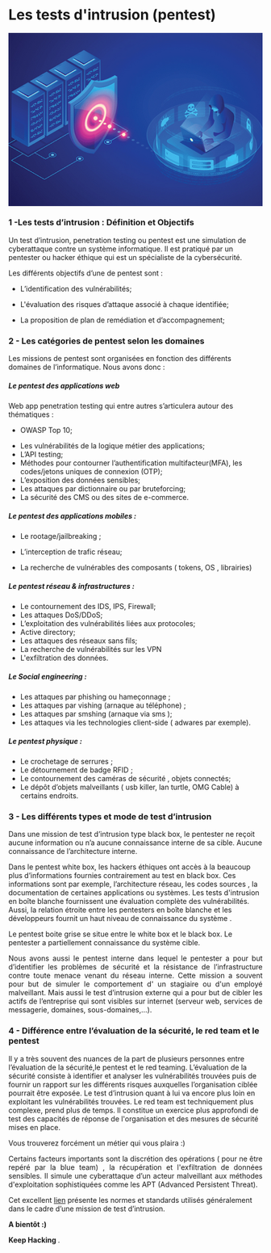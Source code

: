# **Les tests d'intrusion (pentest)**





<p align="center"> 
<img src="img2-1-CP.png" align="center">
</p>

### 1 -Les tests d’intrusion :  Définition et Objectifs

<p align="justify">


Un test d’intrusion, penetration testing  ou pentest est une simulation de cyberattaque contre un système informatique.  Il est pratiqué  par un pentester ou  hacker éthique qui  est un spécialiste de la cybersécurité.
</p>

<p align="justify">Les différents objectifs  d’une de pentest sont : </p>

- <p align="justify">L’identification des vulnérabilités;</p>

- <p align="justify">L'évaluation des risques d’attaque associé à chaque identifiée;</p>

- <p align="justify">La proposition  de  plan de remédiation et d’accompagnement;</p>






### 2 - Les catégories de pentest selon les domaines


<p align="justify">

Les missions de pentest sont organisées en fonction des différents domaines de l’informatique.
Nous avons donc :

##### Le pentest des applications web

Web app penetration testing  qui entre autres s’articulera autour des thématiques  : 

- <p align="justify">OWASP Top 10;</p>
- Les vulnérabilités de la logique métier des applications;
- L’API testing;
- Méthodes pour contourner l’authentification multifacteur(MFA), les codes/jetons uniques de connexion (OTP);
- L’exposition des données sensibles;
- Les attaques par dictionnaire ou par bruteforcing;
- La sécurité des CMS ou des sites de e-commerce.


##### Le pentest des applications mobiles :

- Le rootage/jailbreaking ;

- L’interception de trafic réseau; 

- La recherche de vulnérables des composants ( tokens, OS , librairies)


##### Le pentest réseau & infrastructures :

 - Le contournement  des IDS, IPS, Firewall;
 - Les attaques DoS/DDoS;
 - L’exploitation des vulnérabilités liées aux protocoles;
 - Active directory;
 - Les attaques des réseaux  sans fils;
 - La recherche de vulnérabilités sur les VPN
- L'exfiltration des données.


##### Le Social engineering :

- Les attaques par phishing ou hameçonnage ;
- Les attaques par  vishing (arnaque au téléphone) ;
- Les attaques par  smshing (arnaque via sms );
- Les attaques via les technologies client-side ( adwares par exemple).

##### Le pentest physique :

 - Le crochetage de serrures ;
 - Le détournement de badge RFID ;
 - Le contournement des caméras de sécurité , objets connectés;
 - Le dépôt d’objets malveillants ( usb killer, lan turtle, OMG Cable)   à certains endroits.    






### 3 - Les différents types et mode  de test d’intrusion


<p align="justify">

Dans une mission de test d’intrusion type black box,  le  pentester ne reçoit aucune information ou n’a aucune connaissance interne de sa cible. Aucune connaissance de l’architecture interne.

Dans le pentest white box, les   hackers éthiques ont accès à la beaucoup plus d’informations fournies contrairement au test en black box. Ces informations sont par exemple,  l’architecture réseau, les codes sources ,  la documentation de certaines applications ou systèmes. Les tests d'intrusion en boîte blanche fournissent une évaluation complète des vulnérabilités. Aussi, la relation étroite entre les pentesters en boîte blanche et les développeurs fournit un haut niveau de connaissance du système .

Le pentest boite grise  se situe entre le white box et le black box. Le pentester a partiellement connaissance du système cible. </p>
  
<p align="justify">Nous avons aussi le pentest interne dans lequel le pentester a pour but d’identifier  les problèmes de sécurité et la résistance de l’infrastructure contre toute menace venant du réseau interne. Cette mission a souvent pour but de simuler le comportement d' un stagiaire ou d'un employé malveillant. Mais aussi le  test d’intrusion externe qui a pour but de cibler les actifs de l’entreprise qui sont visibles sur internet (serveur web, services de messagerie, domaines, sous-domaines,...).
</p>


### 4 - Différence entre l’évaluation de la sécurité,  le red team et le pentest


<p align="justify">


Il y a très souvent des nuances de la part de plusieurs personnes entre l’évaluation de la sécurité,le pentest et le red teaming.
L’évaluation de la sécurité consiste à identifier et analyser les  vulnérabilités trouvées puis de fournir un rapport sur les différents risques  auxquelles  l’organisation ciblée pourrait être exposée. Le test d’intrusion quant à lui va encore plus loin en exploitant les vulnérabilités trouvées. Le red team est techniquement plus complexe, prend plus de temps. Il constitue un exercice plus approfondi de test des capacités de réponse de l'organisation et des mesures de sécurité mises en place.


</p>



<p align="justify"> Vous trouverez forcément un métier qui vous plaira :) </p>

<p align="justify"> Certains facteurs  importants sont la discrétion des opérations ( pour ne être repéré par la blue team) , la récupération et l'exfiltration de données sensibles. Il simule une cyberattaque d’un acteur malveillant aux méthodes d'exploitation sophistiquées comme les APT (Advanced Persistent Threat).

Cet excellent  [lien](https://www.vumetric.com/blog/top-penetration-testing-methodologies/)  présente les normes et standards utilisés  généralement dans le cadre d’une mission de test d’intrusion.

</p>

<p align="justify"> <strong> A bientôt :) </strong>
</p>

<p align="justify"> <strong> Keep Hacking </strong>. 
</p>


